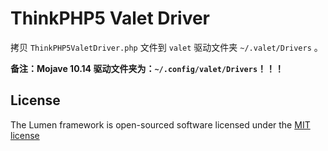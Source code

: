 # ThinkPHP5 Valet Driver

拷贝 `ThinkPHP5ValetDriver.php` 文件到 `valet` 驱动文件夹 `~/.valet/Drivers` 。

**备注：Mojave 10.14 驱动文件夹为：`~/.config/valet/Drivers`！！！**

## License

The Lumen framework is open-sourced software licensed under the [MIT license](http://opensource.org/licenses/MIT)
